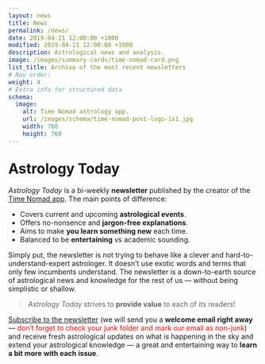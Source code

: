 ```yaml
---
layout: news
title: News
permalink: /news/
date: 2019-04-21 12:00:00 +1000
modified: 2019-04-21 12:00:00 +1000
description: Astrological news and analysis.
image: /images/summary-cards/time-nomad-card.png
list_title: Archive of the most recent newsletters
# Nav order:
weight: 4
# Extra info for structured data
schema:
  image:
    alt: Time Nomad astrology app.
    url: /images/schema/time-nomad-post-logo-1x1.jpg
    width: 760
    height: 760
---
```


<h1 class="post-title p-name" itemprop="name headline" style="margin-top: 30px;">Astrology Today</h1>

_Astrology Today_ is a bi-weekly **newsletter** published by the creator of the [Time Nomad app](/). The main points of difference:

* Covers current and upcoming **astrological events**.
* Offers no-nonsence and **jargon-free explanations**.
* Aims to make **you learn something new** each time.
* Balanced to be **entertaining** vs academic sounding.

Simply put, the newsletter is not trying to behave like a  clever and hard-to-understand-expert astrologer. It doesn’t use exotic words and terms that only few incumbents understand. The newsletter is a down-to-earth source of astrological news and knowledge for the rest of us — without being simplistic or shallow.

> _Astrology Today_ strives to **provide value** to each of its readers!

[Subscribe to the newsletter](#mc_embed_signup) (we will send you a **welcome email right away** — <span style="color: red;">don’t forget to check your junk folder and mark our email as non-junk</span>) and receive fresh astrological updates on what is happening in the sky and extend your astrological knowledge — a great and entertaining way to **learn a bit more with each issue**.
